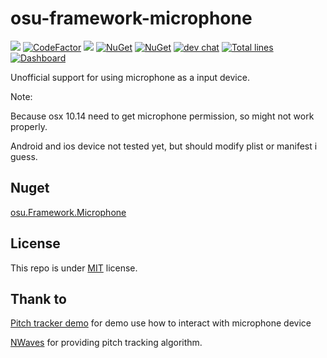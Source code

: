 # osu-framework-microphone

[![](https://github.com/karaoke-dev/osu-framework-microphone/actions/workflows/ci.yml/badge.svg)](https://github.com/karaoke-dev/osu-framework-microphone)
[![CodeFactor](https://www.codefactor.io/repository/github/karaoke-dev/osu-framework-microphone/badge)](https://www.codefactor.io/repository/github/karaoke-dev/osu-framework-microphone)
[![](https://img.shields.io/badge/月子我婆-passed-ff69b4.svg)](https://github.com/karaoke-dev/osu-framework-microphone)
[![NuGet](https://img.shields.io/nuget/v/osu.Framework.Microphone.svg)](https://www.nuget.org/packages/osu.Framework.Microphone)
[![NuGet](https://img.shields.io/nuget/dt/osu.Framework.Microphone.svg)](https://www.nuget.org/packages/osu.Framework.Microphone)
[![dev chat](https://discordapp.com/api/guilds/299006062323826688/widget.png?style=shield)](https://discord.gg/ga2xZXk)
[![Total lines](https://tokei.rs/b1/github/karaoke-dev/osu-framework-microphone)](https://ghloc.vercel.app/karaoke-dev/osu-framework-microphone?branch=master)
[![Dashboard](https://img.shields.io/badge/Dashboard-stonks!-informational)](https://www.repotrends.com/karaoke-dev/osu-framework-microphone)

Unofficial support for using microphone as a input device.

Note: 

Because osx 10.14 need to get microphone permission, so might not work properly.

Android and ios device not tested yet, but should modify plist or manifest i guess.

## Nuget

[osu.Framework.Microphone](https://www.nuget.org/packages/osu.Framework.Microphone)

## License

This repo is under [MIT](LICENSE) license.

## Thank to 

[Pitch tracker demo](https://github.com/ManagedBass/Demo.WPF) for demo use how to interact with microphone device

[NWaves](https://github.com/ar1st0crat/NWaves) for providing pitch tracking algorithm.
